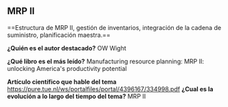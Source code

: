 ## MRP II

==Estructura de MRP II, gestión de inventarios,
integración de la cadena de suministro,
planificación maestra.==

**¿Quién es el autor destacado?**
OW Wight

**¿Qué libro es el más leído?**
Manufacturing resource planning: MRP II: unlocking America's productivity potential

**Artículo científico que hable del tema**
https://pure.tue.nl/ws/portalfiles/portal/4396167/334998.pdf
**¿Cual es la evolución a lo largo del tiempo del tema?**
MRP II


